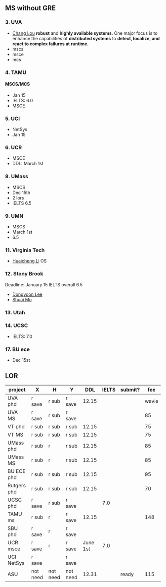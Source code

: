 ## MS without GRE
### 3. UVA
- [Chang Lou](https://changlousys.github.io/about/) **robust** and **highly available systems**. One major focus is to enhance the capabilities of **distributed systems** to **detect, localize, and react to complex failures at runtime**.
- mscs
- msce
- mcs
### 4. TAMU 
#### MSCS/MCS
- Jan 15
- IELTS: 6.0
- MSCE
### 5. UCI
- NetSys
- Jan 15
### 6. UCR
- MSCE
- DDL: March 1st
### 8. UMass
- MSCS
- Dec 15th
- 2 lors
- IELTS 6.5
### 9. UMN
- MSCS
- March 1st
- 6.5
### 11. Virginia Tech
- [Huaicheng Li](https://huaicheng.github.io/) OS
### 12. Stony Brook
Deadline: January 15
IELTS overall 6.5
- [Dongyoon Lee](https://www3.cs.stonybrook.edu/~dongyoon/students.html)
- [Shuai Mu](mpaxos.com)
### 13. Utah
### 14. UCSC
- IELTS: 7.0
### 17. BU ece
- Dec 15st

## LOR
|project|X|H|Y|DDL|IELTS|submit?|fee|
|---|---|---|---|---|---|---|---|
|UVA phd|r save|r sub|r save|12.15|||wavie|
|UVA MS|r save|r sub|r save||||85|
|VT phd|r sub|r sub|r sub|12.15|||75|
|VT MS|r sub|r sub|r sub|12.15|||75|
|UMass phd|r sub|r|r sub|12.15|||85|
|UMass MS|r sub|r|r sub|12.15|||85|
|BU ECE phd|r sub|r sub|r sub|12.15|||95|
|Rutgers phd|r sub|r sub|r sub|12.15|||70|
|UCSC phd|r save|r sub|r save||7.0|
|TAMU ms|r sub|r|r save|12.15|||148|
|SBU phd|r save|r|r save||
|UCR msce|r save|r|r save|June 1st|7.0|
|UCI NetSys|r save||r save||
|ASU|not need|not need|not need|12.31||ready|115|

